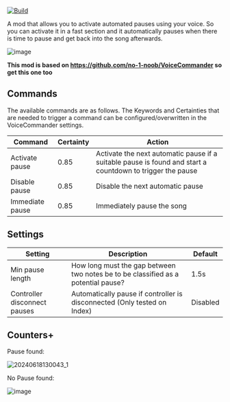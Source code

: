 [![Build](https://github.com/no-1-noob/PauseCommander/actions/workflows/createbuild.yaml/badge.svg?branch=master)](https://github.com/no-1-noob/PauseCommander/actions/workflows/createbuild.yaml)

A mod that allows you to activate automated pauses using your voice. So you can activate it in a fast section and it automatically pauses when there is time to pause and get back into the song afterwards.

  ![image](https://github.com/no-1-noob/PauseCommander/assets/91905916/b6c5e931-ee49-4a9b-8f7f-670ee055a544)

<b>This mod is based on https://github.com/no-1-noob/VoiceCommander so get this one too</b>

## Commands
The available commands are as follows. The Keywords and Certainties that are needed to trigger a command can be configured/overwritten in the VoiceCommander settings.

|Command|Certainty|Action|
|---|---|---|
|Activate pause|0.85|Activate the next automatic pause if a suitable pause is found and start a countdown to trigger the pause|
|Disable pause|0.85|Disable the next automatic pause|
|Immediate pause|0.85|Immediately pause the song|

## Settings

|Setting|Description|Default|
|---|---|---|
|Min pause length|How long must the gap between two notes be to be classified as a potential pause?|1.5s|
|Controller disconnect pauses|Automatically pause if controller is disconnected (Only tested on Index)|Disabled|
## Counters+

Pause found:

![20240618130043_1](https://github.com/no-1-noob/PauseCommander/assets/91905916/d3163f2f-8abc-4a69-9174-14a39e691a1b)


No Pause found:

![image](https://github.com/no-1-noob/PauseCommander/assets/91905916/7b132e95-0c0f-4083-b2fe-7a14fddb447f)
